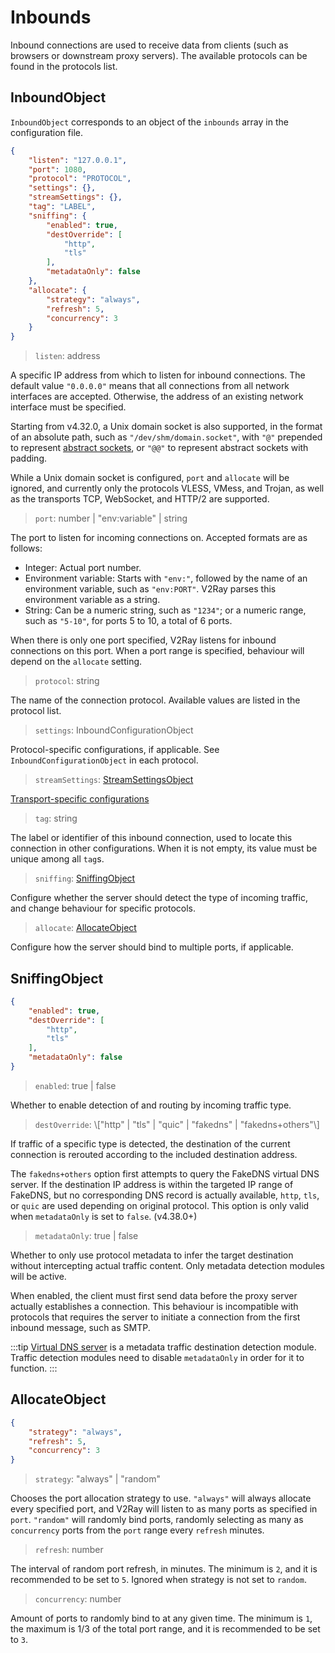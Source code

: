 
# Inbounds

Inbound connections are used to receive data from clients (such as browsers or downstream proxy servers). The available protocols can be found in the protocols list.

## InboundObject

`InboundObject` corresponds to an object of the `inbounds` array in the configuration file.

```json
{
    "listen": "127.0.0.1",
    "port": 1080,
    "protocol": "PROTOCOL",
    "settings": {},
    "streamSettings": {},
    "tag": "LABEL",
    "sniffing": {
        "enabled": true,
        "destOverride": [
            "http",
            "tls"
        ],
        "metadataOnly": false
    },
    "allocate": {
        "strategy": "always",
        "refresh": 5,
        "concurrency": 3
    }
}
```

> `listen`: address

A specific IP address from which to listen for inbound connections. The default value `"0.0.0.0"` means that all connections from all network interfaces are accepted. Otherwise, the address of an existing network interface must be specified.

Starting from v4.32.0, a Unix domain socket is also supported, in the format of an absolute path, such as `"/dev/shm/domain.socket"`, with `"@"` prepended to represent [abstract sockets](https://www.man7.org/linux/man-pages/man7/unix.7.html), or `"@@"` to represent abstract sockets with padding.

While a Unix domain socket is configured, `port` and `allocate` will be ignored, and currently only the protocols VLESS, VMess, and Trojan, as well as the transports TCP, WebSocket, and HTTP/2 are supported.

> `port`: number | "env:variable" | string

The port to listen for incoming connections on. Accepted formats are as follows:

* Integer: Actual port number.
* Environment variable: Starts with `"env:"`, followed by the name of an environment variable, such as `"env:PORT"`. V2Ray parses this environment variable as a string.
* String: Can be a numeric string, such as `"1234"`; or a numeric range, such as `"5-10"`, for ports 5 to 10, a total of 6 ports.

When there is only one port specified, V2Ray listens for inbound connections on this port. When a port range is specified, behaviour will depend on the `allocate` setting.

> `protocol`: string

The name of the connection protocol. Available values are listed in the protocol list.

> `settings`: InboundConfigurationObject

Protocol-specific configurations, if applicable. See `InboundConfigurationObject` in each protocol.

> `streamSettings`: [StreamSettingsObject](transport.md#streamsettingsobject)

[Transport-specific configurations](transport.md#StreamSettingsObject)

> `tag`: string

The label or identifier of this inbound connection, used to locate this connection in other configurations. When it is not empty, its value must be unique among all `tag`s.

> `sniffing`: [SniffingObject](#sniffingobject)

Configure whether the server should detect the type of incoming traffic, and change behaviour for specific protocols.

> `allocate`: [AllocateObject](#allocateobject)

Configure how the server should bind to multiple ports, if applicable.

## SniffingObject

```json
{
    "enabled": true,
    "destOverride": [
        "http",
        "tls"
    ],
    "metadataOnly": false
}
```

> `enabled`: true | false

Whether to enable detection of and routing by incoming traffic type.

> `destOverride`: \\["http" | "tls" | "quic" | "fakedns" | "fakedns+others"\\]

If traffic of a specific type is detected, the destination of the current connection is rerouted according to the included destination address.

The `fakedns+others` option first attempts to query the FakeDNS virtual DNS server. If the destination IP address is within the targeted IP range of FakeDNS, but no corresponding DNS record is actually available, `http`, `tls`, or `quic` are used depending on original protocol. This option is only valid when `metadataOnly` is set to `false`. (v4.38.0+)

> `metadataOnly`: true | false

Whether to only use protocol metadata to infer the target destination without intercepting actual traffic content. Only metadata detection modules will be active.

When enabled, the client must first send data before the proxy server actually establishes a connection. This behaviour is incompatible with protocols that requires the server to initiate a connection from the first inbound message, such as SMTP.

:::tip
[Virtual DNS server](fakedns.md) is a metadata traffic destination detection module. Traffic detection modules need to disable `metadataOnly` in order for it to function.
:::

## AllocateObject

```json
{
    "strategy": "always",
    "refresh": 5,
    "concurrency": 3
}
```

> `strategy`: "always" | "random"

Chooses the port allocation strategy to use. `"always"` will always allocate every specified port, and V2Ray will listen to as many ports as specified in `port`. `"random"` will randomly bind ports, randomly selecting as many as `concurrency` ports from the `port` range every `refresh` minutes.

> `refresh`: number

The interval of random port refresh, in minutes. The minimum is `2`, and it is recommended to be set to `5`. Ignored when strategy is not set to `random`.

> `concurrency`: number

Amount of ports to randomly bind to at any given time. The minimum is `1`, the maximum is 1/3 of the total port range, and it is recommended to be set to `3`.
